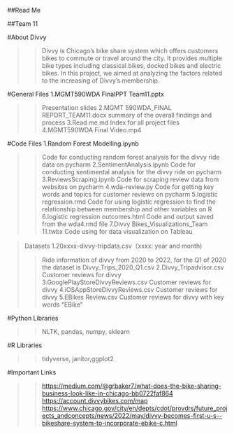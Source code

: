 ##Read Me

##Team 11

#About Divvy
>>Divvy is Chicago’s bike share system which offers customers bikes to commute or travel around the city. It provides multiple bike types including classical bikes, docked bikes and electric bikes. In this project, we aimed at analyzing the factors related to the increasing of Divvy’s membership.

#General Files
1.MGMT590WDA FinalPPT Team11.pptx 	
>>Presentation slides
2.MGMT 590WDA_FINAL REPORT_TEAM11.docx
>>summary of the overall findings and process
3.Read me.md
>>Index for all project files
4.MGMT590WDA Final Video.mp4

#Code Files
1.Random Forest Modelling.ipynb
>>Code for conducting random forest analysis for the divvy ride data on pycharm
2.SentimentAnalysis.ipynb
>>Code for conducting sentimental analysis for the divvy ride on pycharm
3.ReviewsScraping.ipynb
>>Code for scraping review data from websites on pycharm
4.wda-review.py
>>Code for getting key words and topics for customer reviews on pycharm
5.logistic regression.rmd
>>Code for using logistic regression to find the relationship between membership and other variables on R
6.logistic regression outcomes.html
>>Code and output saved from the wda4.rmd file
7.Divvy Bikes_Visualizations_Team 11.twbx
>>Code using for data visualization on Tableau

>Datasets
1.20xxxx-divvy-tripdata.csv（xxxx: year and month)
>>Ride information of divvy from 2020 to 2022, for the Q1 of 2020 the dataset is Divvy_Trips_2020_Q1.csv
2.Divvy_Tripadvisor.csv
>>Customer reviews for divvy
3.GooglePlayStoreDivvyReviews.csv
>>Customer reviews for divvy
4.iOSAppStoreDivvyReviews.csv
>>Customer reviews for divvy
5.EBikes Review.csv
>>Customer reviews for divvy with key words “EBike”

#Python Libraries
>>NLTK, pandas, numpy, sklearn

#R Libraries
>>tidyverse, janitor,ggplot2

#Important Links
>>https://medium.com/@grbaker7/what-does-the-bike-sharing-business-look-like-in-chicago-bb0722faf864
>>https://account.divvybikes.com/map
>>https://www.chicago.gov/city/en/depts/cdot/provdrs/future_projects_andconcepts/news/2022/may/divvy-becomes-first-u-s--bikeshare-system-to-incorporate-ebike-c.html